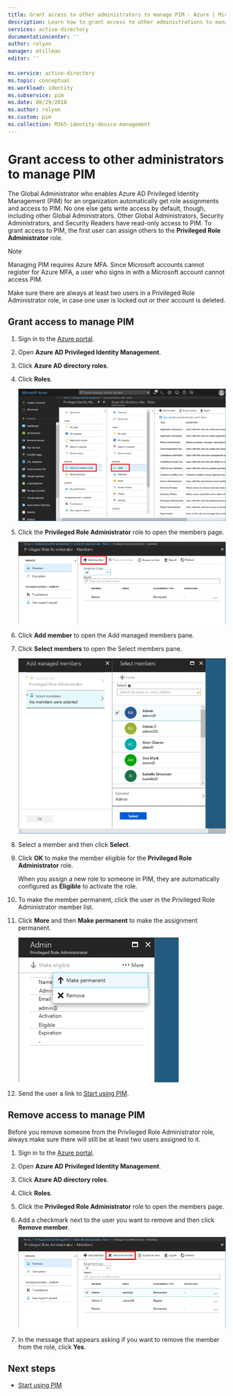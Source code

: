 ```yaml
---
title: Grant access to other administrators to manage PIM - Azure | Microsoft Docs
description: Learn how to grant access to other administrations to manage Azure AD Privileged Identity Management (PIM).
services: active-directory
documentationcenter: ''
author: rolyon
manager: mtillman
editor: ''

ms.service: active-directory
ms.topic: conceptual
ms.workload: identity
ms.subservice: pim
ms.date: 08/29/2018
ms.author: rolyon
ms.custom: pim
ms.collection: M365-identity-device-management
---
```

# Grant access to other administrators to manage PIM

The Global Administrator who enables Azure AD Privileged Identity Management (PIM) for an organization automatically get role assignments and access to PIM. No one else gets write access by default, though, including other Global Administrators. Other Global Administrators, Security Administrators, and Security Readers have read-only access to PIM. To grant access to PIM, the first user can assign others to the **Privileged Role Administrator** role.

> [!NOTE]
> Managing PIM requires Azure MFA. Since Microsoft accounts cannot register for Azure MFA, a user who signs in with a Microsoft account cannot access PIM.

Make sure there are always at least two users in a Privileged Role Administrator role, in case one user is locked out or their account is deleted.

## Grant access to manage PIM

1. Sign in to the [Azure portal](https://portal.azure.com/).

1. Open **Azure AD Privileged Identity Management**.

1. Click **Azure AD directory roles**.

1. Click **Roles**.

    ![PIM Azure AD directory roles - Roles](./media/pim-how-to-give-access-to-pim/pim-directory-roles-roles.png)

1. Click the **Privileged Role Administrator** role to open the members page.

    ![Privileged Role Administrator - Members](./media/pim-how-to-give-access-to-pim/pim-pra-members.png)

1. Click **Add member**  to open the Add managed members pane.

1. Click **Select members** to open the Select members pane.

    ![Privileged Role Administrator - Select members](./media/pim-how-to-give-access-to-pim/pim-pra-select-members.png)

1. Select a member and then click **Select**.

1. Click **OK** to make the member eligible for the **Privileged Role Administrator** role.

    When you assign a new role to someone in PIM, they are automatically configured as **Eligible** to activate the role.

1. To make the member permanent, click the user in the Privileged Role Administrator member list.

1. Click **More** and then **Make permanent** to make the assignment permanent.

    ![Privileged Role Administrator - Make permanent](./media/pim-how-to-give-access-to-pim/pim-pra-make-permanent.png)

1. Send the user a link to [Start using PIM](pim-getting-started.md).

## Remove access to manage PIM

Before you remove someone from the Privileged Role Administrator role, always make sure there will still be at least two users assigned to it.

1. Sign in to the [Azure portal](https://portal.azure.com/).

1. Open **Azure AD Privileged Identity Management**.

1. Click **Azure AD directory roles**.

1. Click **Roles**.

1. Click the **Privileged Role Administrator** role to open the members page.

1. Add a checkmark next to the user you want to remove and then click **Remove member**.

    ![Privileged Role Administrator - Remove member](./media/pim-how-to-give-access-to-pim/pim-pra-remove-member.png)

1. In the message that appears asking if you want to remove the member from the role, click **Yes**.

## Next steps

- [Start using PIM](pim-getting-started.md)
